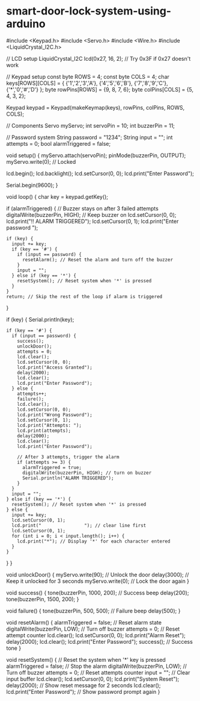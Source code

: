 # smart-door-lock-system-using-arduino
#include <Keypad.h>
#include <Servo.h>
#include <Wire.h>
#include <LiquidCrystal_I2C.h>

// LCD setup
LiquidCrystal_I2C lcd(0x27, 16, 2); // Try 0x3F if 0x27 doesn't work

// Keypad setup
const byte ROWS = 4;
const byte COLS = 4;
char keys[ROWS][COLS] = {
  {'1','2','3','A'},
  {'4','5','6','B'},
  {'7','8','9','C'},
  {'*','0','#','D'}
};
byte rowPins[ROWS] = {9, 8, 7, 6};
byte colPins[COLS] = {5, 4, 3, 2};

Keypad keypad = Keypad(makeKeymap(keys), rowPins, colPins, ROWS, COLS);

// Components
Servo myServo;
int servoPin = 10;
int buzzerPin = 11;

// Password system
String password = "1234";
String input = "";
int attempts = 0;
bool alarmTriggered = false;

void setup() {
  myServo.attach(servoPin);
  pinMode(buzzerPin, OUTPUT);
  myServo.write(0); // Locked

  lcd.begin();
  lcd.backlight();
  lcd.setCursor(0, 0);
  lcd.print("Enter Password");

  Serial.begin(9600);
}

void loop() {
  char key = keypad.getKey();

  if (alarmTriggered) {
    // Buzzer stays on after 3 failed attempts
    digitalWrite(buzzerPin, HIGH); // Keep buzzer on
    lcd.setCursor(0, 0);
    lcd.print("!! ALARM TRIGGERED");
    lcd.setCursor(0, 1);
    lcd.print("Enter password   ");

    if (key) {
      input += key;
      if (key == '#') {
        if (input == password) {
          resetAlarm(); // Reset the alarm and turn off the buzzer
        }
        input = "";
      } else if (key == '*') {
        resetSystem(); // Reset system when '*' is pressed
      }
    }
    return; // Skip the rest of the loop if alarm is triggered
  }

  if (key) {
    Serial.println(key);
    
    if (key == '#') {
      if (input == password) {
        success();
        unlockDoor();
        attempts = 0;
        lcd.clear();
        lcd.setCursor(0, 0);
        lcd.print("Access Granted");
        delay(2000);
        lcd.clear();
        lcd.print("Enter Password");
      } else {
        attempts++;
        failure();
        lcd.clear();
        lcd.setCursor(0, 0);
        lcd.print("Wrong Password");
        lcd.setCursor(0, 1);
        lcd.print("Attempts: ");
        lcd.print(attempts);
        delay(2000);
        lcd.clear();
        lcd.print("Enter Password");

        // After 3 attempts, trigger the alarm
        if (attempts >= 3) {
          alarmTriggered = true;
          digitalWrite(buzzerPin, HIGH); // turn on buzzer
          Serial.println("ALARM TRIGGERED");
        }
      }
      input = "";
    } else if (key == '*') {
      resetSystem(); // Reset system when '*' is pressed
    } else {
      input += key;
      lcd.setCursor(0, 1);
      lcd.print("                "); // clear line first
      lcd.setCursor(0, 1);
      for (int i = 0; i < input.length(); i++) {
        lcd.print("*"); // Display '*' for each character entered
      }
    }
  }
}

void unlockDoor() {
  myServo.write(90); // Unlock the door
  delay(3000);       // Keep it unlocked for 3 seconds
  myServo.write(0);  // Lock the door again
}

void success() {
  tone(buzzerPin, 1000, 200); // Success beep
  delay(200);
  tone(buzzerPin, 1500, 200);
}

void failure() {
  tone(buzzerPin, 500, 500);  // Failure beep
  delay(500);
}

void resetAlarm() {
  alarmTriggered = false;      // Reset alarm state
  digitalWrite(buzzerPin, LOW); // Turn off buzzer
  attempts = 0;                // Reset attempt counter
  lcd.clear();
  lcd.setCursor(0, 0);
  lcd.print("Alarm Reset");
  delay(2000);
  lcd.clear();
  lcd.print("Enter Password");
  success(); // Success tone
}

void resetSystem() {
  // Reset the system when '*' key is pressed
  alarmTriggered = false;     // Stop the alarm
  digitalWrite(buzzerPin, LOW); // Turn off buzzer
  attempts = 0;               // Reset attempts counter
  input = "";                 // Clear input buffer
  lcd.clear();
  lcd.setCursor(0, 0);
  lcd.print("System Reset");
  delay(2000);                // Show reset message for 2 seconds
  lcd.clear();
  lcd.print("Enter Password"); // Show password prompt again
}
